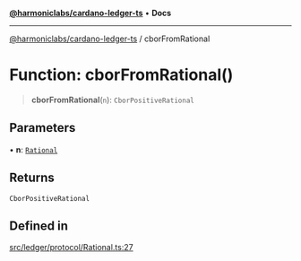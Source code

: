 [**@harmoniclabs/cardano-ledger-ts**](../README.md) • **Docs**

***

[@harmoniclabs/cardano-ledger-ts](../globals.md) / cborFromRational

# Function: cborFromRational()

> **cborFromRational**(`n`): `CborPositiveRational`

## Parameters

• **n**: [`Rational`](../type-aliases/Rational.md)

## Returns

`CborPositiveRational`

## Defined in

[src/ledger/protocol/Rational.ts:27](https://github.com/HarmonicLabs/cardano-ledger-ts/blob/94dd590ffe94133126b0d8d49920fc7b002e1975/src/ledger/protocol/Rational.ts#L27)

